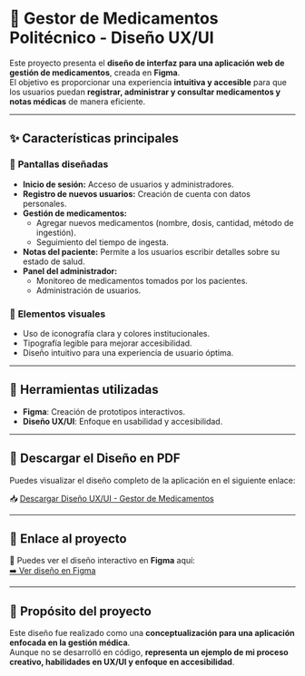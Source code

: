 # 💊 Gestor de Medicamentos Politécnico - Diseño UX/UI  

Este proyecto presenta el **diseño de interfaz para una aplicación web de gestión de medicamentos**, creada en **Figma**.  
El objetivo es proporcionar una experiencia **intuitiva y accesible** para que los usuarios puedan **registrar, administrar y consultar medicamentos y notas médicas** de manera eficiente.

---

## ✨ Características principales
### 📌 **Pantallas diseñadas**
- **Inicio de sesión:** Acceso de usuarios y administradores.
- **Registro de nuevos usuarios:** Creación de cuenta con datos personales.
- **Gestión de medicamentos:**  
  - Agregar nuevos medicamentos (nombre, dosis, cantidad, método de ingestión).  
  - Seguimiento del tiempo de ingesta.  
- **Notas del paciente:** Permite a los usuarios escribir detalles sobre su estado de salud.
- **Panel del administrador:**  
  - Monitoreo de medicamentos tomados por los pacientes.  
  - Administración de usuarios.  

### 🎨 **Elementos visuales**
- Uso de iconografía clara y colores institucionales.
- Tipografía legible para mejorar accesibilidad.
- Diseño intuitivo para una experiencia de usuario óptima.

---

## 📂 **Herramientas utilizadas**
- **Figma**: Creación de prototipos interactivos.
- **Diseño UX/UI**: Enfoque en usabilidad y accesibilidad.

---

## 📄 Descargar el Diseño en PDF
Puedes visualizar el diseño completo de la aplicación en el siguiente enlace:

📥 [Descargar Diseño UX/UI - Gestor de Medicamentos](https://github.com/CarlosPicazo18/app-medicamentos-ui/raw/main/gestor-medicamentos-ui.pdf)


---

## 🔗 **Enlace al proyecto**
🎨 Puedes ver el diseño interactivo en **Figma** aquí:  
[➡️ Ver diseño en Figma](https://www.figma.com/proto/fja65N2n1cE5Pc4XnYm5Iz/Untitled?node-id=1-2&p=f&t=lv99P9Fej7NlpP18-1&scaling=min-zoom&content-scaling=fixed&page-id=0%3A1)

---

## 🎯 **Propósito del proyecto**
Este diseño fue realizado como una **conceptualización para una aplicación enfocada en la gestión médica**.  
Aunque no se desarrolló en código, **representa un ejemplo de mi proceso creativo, habilidades en UX/UI y enfoque en accesibilidad**.

